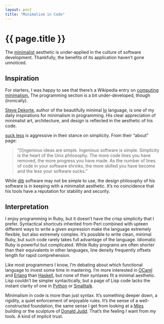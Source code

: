 ```yaml
---
layout: post
title: "Minimalism in Code"
---
```


{{ page.title }}
================

The [minimalist](http://en.wikipedia.org/wiki/Minimalism) aesthetic is under-applied in the culture of software development. Thankfully, the benefits of its application haven’t gone unnoticed.

Inspiration
-----------

For starters, I was happy to see that there’s a Wikipedia entry on [computing minimalism.](http://en.wikipedia.org/wiki/Computing_minimalism) The programming section is a bit under-developed, though (ironically).

[Steve Dekorte](http://www.dekorte.com/blog/), author of the beautifully minimal [Io](http://iolanguage.com/about/) language, is one of my daily inspirations for minimalism in programming. His clear appreciation of minimalist art, architecture, and design is reflected in the aesthetic of his code.

[suck less](http://www.suckless.org/) is aggressive in their stance on simplicity. From their “about” page:

> “[I]ngenious ideas are simple. Ingenious software is simple. Simplicity is the heart of the Unix philosophy. The more code lines you have removed, the more progress you have made. As the number of lines of code in your software shrinks, the more skilled you have become and the less your software sucks.”

While [djb](http://cr.yp.to/djb.html's) software may not be simple to use, the design philosophy of his software is in keeping with a minimalist aesthetic. It’s no coincidence that his tools have a reputation for stability and security.

Interpretation
--------------

I enjoy programming in Ruby, but it doesn’t have the crisp simplicity that I prefer. Syntactical shortcuts inherited from Perl combined with upteen different ways to write a given expression make the language extremely flexible, but also extremely complex. It’s possible to write clean, minimal Ruby, but such code rarely takes full advantage of the language. Idiomatic Ruby is powerful but complicated. While Ruby programs are often shorter than their equivalents in other languages, line density frequently offsets length for rapid comprehension.

Like most programmers I know, I’m debating about which functional language to invest some time in mastering. I’m more interested in [OCaml](http://en.wikipedia.org/wiki/OCaml) and [Erlang](http://www.erlang.org/) than [Haskell](http://www.haskell.org/), but none of their syntaxes fit a minimal aesthetic. Lisp couldn’t be simpler syntactically, but a page of Lisp code lacks the instant clarity of one in [Python](http://www.python.org/) or [Smalltalk](http://en.wikipedia.org/wiki/SmallTalk).

Minimalism in code is more than just syntax. It’s something deeper down, a rigidity, a quiet enforcement of enjoyable rules. It’s the sense of a well-constructed foundation, the same sense I get from looking at a [Mies](http://en.wikipedia.org/wiki/Ludwig_Mies_van_der_Rohe) building or the sculpture of [Donald Judd](http://en.wikipedia.org/wiki/Donald_Judd). That’s the feeling I want from my tools. A kind of implicit trust.
